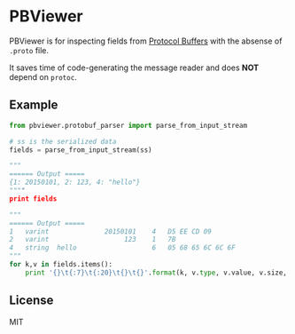 # PBViewer

PBViewer is for inspecting fields from [Protocol Buffers](https://developers.google.com/protocol-buffers/) with the absense of `.proto` file.

It saves time of code-generating the message reader and does **NOT** depend on `protoc`.

## Example

```python
from pbviewer.protobuf_parser import parse_from_input_stream

# ss is the serialized data
fields = parse_from_input_stream(ss)

"""
====== Output =====
{1: 20150101, 2: 123, 4: "hello"}
""""
print fields

"""
====== Output =====
1	varint 	            20150101	4	D5 EE CD 09
2	varint 	                 123	1	7B
4	string 	hello               	6	05 68 65 6C 6C 6F
"""
for k,v in fields.items():
    print '{}\t{:7}\t{:20}\t{}\t{}'.format(k, v.type, v.value, v.size, v.hex)
```

## License

MIT